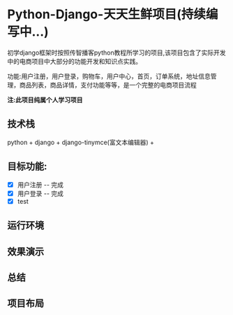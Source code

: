 # Python-Django-天天生鲜项目(持续编写中...)

初学django框架时按照传智播客python教程所学习的项目,该项目包含了实际开发中的电商项目中大部分的功能开发和知识点实践。

功能:用户注册，用户登录，购物车，用户中心，首页，订单系统，地址信息管理，商品列表，商品详情，支付功能等等，是一个完整的电商项目流程

__注:此项目纯属个人学习项目__

## 技术栈
python + django + django-tinymce(富文本编辑器) +

## 目标功能:
- [x] 用户注册 -- 完成
- [x] 用户登录 -- 完成
- [x] test 

## 运行环境

## 效果演示

## 总结

## 项目布局
